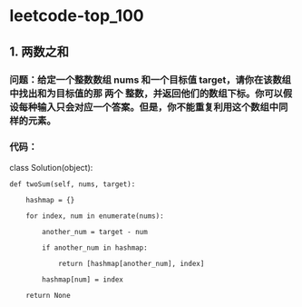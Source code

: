 # leetcode-top_100
## 1. 两数之和
### 问题：给定一个整数数组 nums 和一个目标值 target，请你在该数组中找出和为目标值的那 两个 整数，并返回他们的数组下标。你可以假设每种输入只会对应一个答案。但是，你不能重复利用这个数组中同样的元素。
### 代码：
class Solution(object):

    def twoSum(self, nums, target):
    
        hashmap = {}
        
        for index, num in enumerate(nums):     
        
            another_num = target - num       
                
            if another_num in hashmap:      
                 
                return [hashmap[another_num], index]      
                       
            hashmap[num] = index
            
        return None


